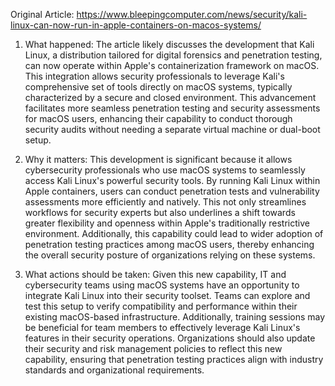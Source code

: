 Original Article: https://www.bleepingcomputer.com/news/security/kali-linux-can-now-run-in-apple-containers-on-macos-systems/

1) What happened: The article likely discusses the development that Kali Linux, a distribution tailored for digital forensics and penetration testing, can now operate within Apple's containerization framework on macOS. This integration allows security professionals to leverage Kali's comprehensive set of tools directly on macOS systems, typically characterized by a secure and closed environment. This advancement facilitates more seamless penetration testing and security assessments for macOS users, enhancing their capability to conduct thorough security audits without needing a separate virtual machine or dual-boot setup.

2) Why it matters: This development is significant because it allows cybersecurity professionals who use macOS systems to seamlessly access Kali Linux's powerful security tools. By running Kali Linux within Apple containers, users can conduct penetration tests and vulnerability assessments more efficiently and natively. This not only streamlines workflows for security experts but also underlines a shift towards greater flexibility and openness within Apple's traditionally restrictive environment. Additionally, this capability could lead to wider adoption of penetration testing practices among macOS users, thereby enhancing the overall security posture of organizations relying on these systems.

3) What actions should be taken: Given this new capability, IT and cybersecurity teams using macOS systems have an opportunity to integrate Kali Linux into their security toolset. Teams can explore and test this setup to verify compatibility and performance within their existing macOS-based infrastructure. Additionally, training sessions may be beneficial for team members to effectively leverage Kali Linux's features in their security operations. Organizations should also update their security and risk management policies to reflect this new capability, ensuring that penetration testing practices align with industry standards and organizational requirements.